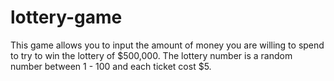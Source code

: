# lottery-game
This game allows you to input the amount of money you are willing to spend to try to win the lottery of $500,000. The lottery number is a random number between 1 - 100 and each ticket cost $5. 
